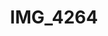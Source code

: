 ---
pid: '138'
layout: photos
title: IMG_4264
filename: IMG_4284.jpg
caption: 
previous_pid: '137'
next_pid: '139'
permalink: "/photos/138.html"
---
